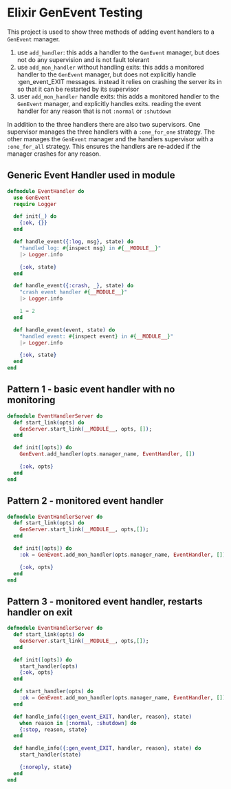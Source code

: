 Elixir GenEvent Testing
================

This project is used to show three methods of adding event handlers to a `GenEvent` manager.

1. use `add_handler`:
this adds a handler to the `GenEvent` manager, but does not do any supervision and is not fault tolerant
2. use `add_mon_handler` without handling exits:
this adds a monitored handler to the `GenEvent` manager, but does not explicitly handle :gen_event_EXIT messages. instead it relies on crashing the server its in so that it can be restarted by its supervisor
3. user `add_mon_handler` handle exits:
this adds a monitored handler to the `GenEvent` manager, and explicitly handles exits. reading the event handler for any reason that is not `:normal` or `:shutdown`

In addition to the three handlers there are also two supervisors. One supervisor manages the three handlers with a `:one_for_one` strategy. The other manages the `GenEvent` manager and the handlers supervisor with a `:one_for_all` strategy. This ensures the handlers are re-added if the manager crashes for any reason.

## Generic Event Handler used in module
```elixir
defmodule EventHandler do
  use GenEvent
  require Logger

  def init(_) do
    {:ok, {}}
  end

  def handle_event({:log, msg}, state) do
    "handled log: #{inspect msg} in #{__MODULE__}"
    |> Logger.info

    {:ok, state}
  end

  def handle_event({:crash, _}, state) do
    "crash event handler #{__MODULE__}"
    |> Logger.info

    1 = 2
  end

  def handle_event(event, state) do
    "handled event: #{inspect event} in #{__MODULE__}"
    |> Logger.info

    {:ok, state}
  end
end
```

## Pattern 1 - basic event handler with no monitoring

```elixir
defmodule EventHandlerServer do
  def start_link(opts) do
    GenServer.start_link(__MODULE__, opts, []);
  end

  def init([opts]) do
    GenEvent.add_handler(opts.manager_name, EventHandler, [])

    {:ok, opts}
  end
end
```

## Pattern 2 - monitored event handler
```elixir
defmodule EventHandlerServer do
  def start_link(opts) do
    GenServer.start_link(__MODULE__, opts,[]);
  end

  def init([opts]) do
    :ok = GenEvent.add_mon_handler(opts.manager_name, EventHandler, [])

    {:ok, opts}
  end
end
```

## Pattern 3 - monitored event handler, restarts handler on exit

```elixir
defmodule EventHandlerServer do
  def start_link(opts) do
    GenServer.start_link(__MODULE__, opts,[]);
  end

  def init([opts]) do
    start_handler(opts)
    {:ok, opts}
  end

  def start_handler(opts) do
    :ok = GenEvent.add_mon_handler(opts.manager_name, EventHandler, [])
  end

  def handle_info({:gen_event_EXIT, handler, reason}, state)
    when reason in [:normal, :shutdown] do
    {:stop, reason, state}
  end

  def handle_info({:gen_event_EXIT, handler, reason}, state) do
    start_handler(state)

    {:noreply, state}
  end
end
```
